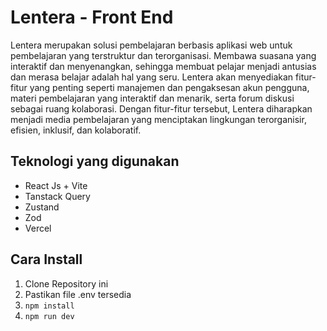 # Lentera - Front End
Lentera merupakan solusi pembelajaran berbasis aplikasi web untuk pembelajaran yang terstruktur dan terorganisasi. Membawa suasana yang interaktif dan menyenangkan, sehingga membuat pelajar menjadi antusias dan merasa belajar adalah hal yang seru. Lentera akan menyediakan fitur-fitur yang penting seperti manajemen dan pengaksesan akun pengguna, materi pembelajaran yang interaktif dan menarik, serta forum diskusi sebagai ruang kolaborasi. Dengan fitur-fitur tersebut, Lentera diharapkan menjadi media pembelajaran yang menciptakan lingkungan terorganisir, efisien, inklusif, dan kolaboratif.
## Teknologi yang digunakan

 - React Js + Vite
 - Tanstack Query
 - Zustand
 - Zod
 - Vercel
## Cara Install
1. Clone Repository ini
2. Pastikan file .env tersedia
3. `npm install`
4. `npm run dev`
